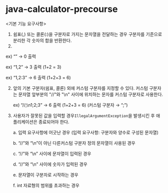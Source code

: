 # java-calculator-precourse

<기본 기능 요구사항>

1. 쉼표(,) 또는 콜론(:)을 구분자로 가지는 문자열을 전달하는 경우 구분자를 기준으로 분리한 각 숫자의 합을 반환한다.
2.
ex) “” → 0 출력

ex) “1,2” → 3 출력 (1+2 = 3)

ex) “1,2:3” → 6 출력 (1+2+3 = 6)


2. 앞의 기본 구분자(쉼표, 콜론) 외에 커스텀 구분자를 지정할 수 있다.
   커스텀 구분자는 문자열 앞부분의 "//"와 "\n" 사이에 위치하는 문자를 커스텀 구분자로 사용한다.

   ex) “//;\n1;2;3” → 6 출력 (1+2+3 = 6) (커스텀 구분자 → “;”)


3. 사용자가 잘못된 값을 입력할 경우`IllegalArgumentException`을 발생시킨 후 애플리케이션은 종료되어야 한다.

   a. 입력 요구사항에 어긋난 경우 (입력 요구사항: 구분자와 양수로 구성된 문자열)

   b. “//”와 “\n”이 아닌 다른커스텀 구분자 정의 문자열이 사용된 경우

   c. “//”와 “\n” 사이에 문자열이 입력된 경우

   d. “//”와 “\n” 사이에 숫자가 입력된 경우

   e. 문자열이 구분자로 시작하는 경우

   f. int 자료형의 범위를 초과하는 경우